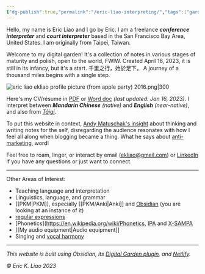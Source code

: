 ```yaml
---
{"dg-publish":true,"permalink":"/eric-liao-interpreting/","tags":["gardenEntry"],"created":"","updated":""}
---
```



Hello, my name is Eric Liao and I go by Eric. I am a freelance ***conference interpreter*** and ***court interpreter*** based in the San Francisco Bay Area, United States. I am originally from Taipei, Taiwan. 

Welcome to my digital garden! It's a collection of notes in various stages of maturity and polish, open to the world, FWIW. Created April 16, 2023, it is still in its infancy, but it's a start. 千里之行，始於足下。 A journey of a thousand miles begins with a single step.

![eric liao ekliao profile picture (from apple party) 2016.png|300](/img/user/_attachments/eric%20liao%20ekliao%20profile%20picture%20(from%20apple%20party)%202016.png)

Here's my CV/résumé in [PDF](https://drive.google.com/file/d/1x2w2NirxGCWH6FfUQIGFDNAa1wWMs3oS/view?usp=sharing) or [Word doc](https://docs.google.com/document/d/1PSfvw_oGpZYrjDhLmePZDfkx-2DQbcLdtMUTyIZMV40/edit?usp=sharing) *(last updated: Jan 16, 2023)*. I interpret between ***Mandarin Chinese*** *(native)* and ***English*** *(near-native)*, and also from *[Tâigí](https://en.wikipedia.org/wiki/Taiwanese_Hokkien)*.
 
To put this website in context, [Andy Matuschak's insight](https://notes.andymatuschak.org/About_these_notes?stackedNotes=z4SDCZQeRo4xFEQ8H4qrSqd68ucpgE6LU155C) about thinking and writing notes for the self, disregarding the audience resonates with how I feel all along when blogging became a thing. What he says about [anti-marketing](https://notes.andymatuschak.org/About_these_notes?stackedNotes=z21cgR9K3UcQ5a7yPsj2RUim3oM2TzdBByZu&stackedNotes=z4bK6LaSBRetDzuYkeCs3A8mJ8DufTbK4o6FS), word!

Feel free to roam, linger, or interact by email (ekliao@gmail.com) or [LinkedIn](http://linkedin.com/in/ericliaointerpreter) if you have any questions or just want to connect.

---
Other Areas of Interest:

- Teaching language and interpretation
- Linguistics, language, and grammar
- [[PKM\|PKM]], especially [[PKM/Anki\|Anki]] and [Obsidian](https://obsidian.md/) (you are looking at an instance of it)
- [regular expressions](https://en.wikipedia.org/wiki/Regular_expression)
- [Phonetics](https://en.wikipedia.org/wiki/Phonetics, [IPA](https://en.wikipedia.org/wiki/International_Phonetic_Alphabet) and [X-SAMPA](https://en.wikipedia.org/wiki/X-SAMPA)
- [[My audio equipment\|Audio equipment]]
- Singing and [vocal harmony](https://en.wikipedia.org/wiki/Vocal_harmony)
---

*This website is built using Obsidian, its [Digital Garden plugin](https://github.com/oleeskild/obsidian-digital-garden), and [Netlify](https://www.netlify.com/).*

*© Eric K. Liao 2023*